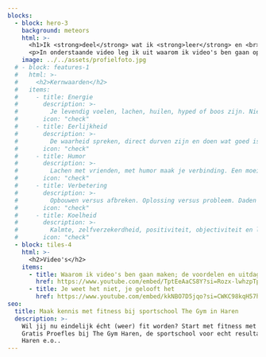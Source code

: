 ```yaml
---
blocks:
  - block: hero-3
    background: meteors
    html: >-
      <h1>Ik <strong>deel</strong> wat ik <strong>leer</strong> en <br> ik <strong>leer</strong> van wat ik <strong>deel</strong></h1>
      <p>In onderstaande video leg ik uit waarom ik video's ben gaan opnemen. Daar onder vind je de volgende video's.</p>
    image: ../../assets/profielfoto.jpg
  # - block: features-1
  #   html: >-
  #     <h2>Kernwaarden</h2>
  #   items:
  #     - title: Energie
  #       description: >-
  #         Je levendig voelen, lachen, huilen, hyped of boos zijn. Nieuwe dingen doen, buiten je comfort-zone treden. Intensiteit, positiviteit en aanstekelijke energie.
  #       icon: "check"
  #     - title: Eerlijkheid
  #       description: >-
  #         De waarheid spreken, direct durven zijn en doen wat goed is. Bewust zijn dat eerlijkheid een vorm is van controle loslaten. Jezelf zijn en jezelf betrappen op bullshit.
  #       icon: "check"
  #     - title: Humor
  #       description: >-
  #         Lachen met vrienden, met humor maak je verbinding. Een moeilijke situaties wordt later grappig, door pijn heen bewegen.
  #       icon: "check"
  #     - title: Verbetering
  #       description: >-
  #         Opbouwen versus afbreken. Oplossing versus probleem. Daden versus woorden. Een ander proberen te begrijpen en overeenstemming vinden.
  #       icon: "check"
  #     - title: Koelheid
  #       description: >-
  #         Kalmte, zelfverzekerdheid, positiviteit, objectiviteit en leiderschap. De energie van frisheid, koele temperaturen en water.
  #       icon: "check"
  - block: tiles-4
    html: >-
      <h2>Video's</h2>
    items:
      - title: Waarom ik video's ben gaan maken; de voordelen en uitdagingen
        href: https://www.youtube.com/embed/TptEeAaCS8Y?si=Rozx-lwhzpTpvTKk
      - title: Je weet het niet, je gelooft het
        href: https://www.youtube.com/embed/kkNBO7D5jqo?si=CWKC98kqH57hJS9h
seo:
  title: Maak kennis met fitness bij sportschool The Gym in Haren
  description: >-
    Wil jij nu eindelijk écht (weer) fit worden? Start met fitness met een
    Gratis Proefles bij The Gym Haren, de sportschool voor echt resultaat in
    Haren e.o..
---
```


